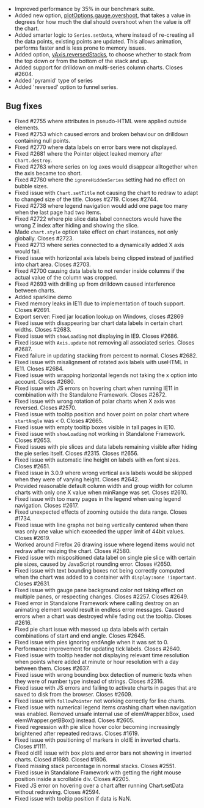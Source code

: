 - Improved performance by 35% in our benchmark suite.
- Added new option, [plotOptions.gauge.overshoot](http://api.highcharts.com/#plotOptions.gauge.overshoot), that takes a value in degrees for how much the dial should overshoot when the value is off the chart.
- Added smarter logic to ``Series.setData``, where instead of re-creating all the data points, existing points are updated. This allows animation, performs faster and is less prone to memory issues.
- Added option, [yAxis.reversedStacks](http://api.highcharts.com/#yAxis.reversedStacks), to choose whether to stack from the top down or from the bottom of the stack and up.
- Added support for drilldown on multi-series column charts. Closes #2604.
- Added 'pyramid' type of series
- Added 'reversed' option to funnel series.
## Bug fixes 
- Fixed #2755 where attributes in pseudo-HTML were applied outside elements.
- Fixed #2753 which caused errors and broken behaviour on drilldown containing null points.
- Fixed #2770 where data labels on error bars were not displayed.
- Fixed #2681 where the Pointer object leaked memory after ``Chart.destroy``.
- Fixed #2763 where series on log axes would disappear alltogether when the axis became too short.
- Fixed #2760 where the ``ignoreHiddenSeries`` setting had no effect on bubble sizes.
- Fixed issue with ``Chart.setTitle`` not causing the chart to redraw to adapt to changed size of the title. Closes #2719. Closes #2744.
- Fixed #2738 where legend navigation would add one page too many when the last page had two items.
- Fixed #2722 where pie slice data label connectors would have the wrong Z index after hiding and showing the slice.
- Made ``chart.style`` option take effect on chart instances, not only globally. Closes #2723.
- Fixed #2713 where series connected to a dynamically added X axis would fail.
- Fixed issue with horizontal axis labels being clipped instead of justified into chart area. Closes #2703.
- Fixed #2700 causing data labels to not render inside columns if the actual value of the column was cropped.
- Fixed #2693 with drilling up from drilldown caused interference between charts.
- Added sparkline demo
- Fixed memory leaks in IE11 due to implementation of touch support. Closes #2691.
- Export server: Fixed jar location lookup on Windows, closes #2869
- Fixed issue with disappearing bar chart data labels in certain chart widths. Closes #2683.
- Fixed issue with ``showLoading`` not displaying in IE9. Closes #2686.
- Fixed issue with ``Axis.update`` not removing all associated series. Closes #2687.
- Fixed failure in updating stacking from percent to normal. Closes #2682.
- Fixed issue with misalignment of rotated axis labels with useHTML in IE11. Closes #2684.
- Fixed issue with wrapping horizontal legends not taking the x option into account. Closes #2680.
- Fixed issue with JS errors on hovering chart when running IE11 in combination with the Standalone Framework. Closes #2672.
- Fixed issue with wrong rotation of polar charts when X axis was reversed. Closes #2570.
- Fixed issue with tooltip position and hover point on polar chart where ``startAngle`` was < 0. Closes #2665.
- Fixed issue with empty tooltip boxes visible in tall pages in IE10.
- Fixed issue with ``showLoading`` not working in Standalone Framework. Closes #2653.
- Fixed issues with pie slices and data labels remaining visible after hiding the pie series itself. Closes #2315. Closes #2656.
- Fixed issue with automatic line height on labels with ``em`` font sizes. Closes #2651.
- Fixed issue in 3.0.9 where wrong vertical axis labels would be skipped when they were of varying height. Closes #2642.
- Provided reasonable default column width and group width for column charts with only one X value when minRange was set. Closes #2610.
- Fixed issue with too many pages in the legend when using legend navigation. Closes #2617.
- Fixed unexpected effects of zooming outside the data range. Closes #1734.
- Fixed issue with line graphs not being vertically centered when there was only one value which exceeded the upper limit of 44bit values. Closes #2619.
- Worked around Firefox 26 drawing issue where legend items would not redraw after resizing the chart. Closes #2580.
- Fixed issue with mispositioned data label on single pie slice with certain pie sizes, caused by JavaScript rounding error. Closes #2650.
- Fixed issue with text bounding boxes not being correctly computed when the chart was added to a container with ``display:none !important``. Closes #2631.
- Fixed issue with gauge pane background color not taking effect on multiple panes, or respecting changes. Closes #2257. Closes #2649.
- Fixed error in Standalone Framework where calling destroy on an animating element would result in endless error messages. Caused errors when a chart was destroyed while fading out the tooltip. Closes #2616.
- Fixed pie chart issue with messed up data labels with certain combinations of start and end angle. Closes #2645.
- Fixed issue with pies ignoring endAngle when it was set to 0.
- Performance improvement for updating tick labels. Closes #2640.
- Fixed issue with tooltip header not displaying relevant time resolution when points where added at minute or hour resolution with a day between them. Closes #2637.
- Fixed issue with wrong bounding box detection of numeric texts when they were of number type instead of strings. Closes #2316.
- Fixed issue with JS errors and failing to activate charts in pages that are saved to disk from the browser. Closes #2609.
- Fixed issue with ``followPointer`` not working correctly for line charts.
- Fixed issue with numerical legend items crashing chart when navigation was enabled. Removed unsafe internal use of elemWrapper.bBox, used elemWrapper.getBBox() instead. Closes #2605.
- Fixed regression with pie slice hover color becoming increasingly brightened after repeated redraws. Closes #1619.
- Fixed issue with positioning of markers in oldIE in inverted charts. Closes #1111.
- Fixed oldIE issue with box plots and error bars not showing in inverted charts. Closed #1680. Closed #1806.
- Fixed missing stack percentage in normal stacks. Closes #2551.
- Fixed issue in Standalone Framework with getting the right mouse position inside a scrollable div. Closes #2205.
- Fixed JS error on hovering over a chart after running Chart.setData without redrawing. Closes #2594.
- Fixed issue with tooltip position if data is NaN.